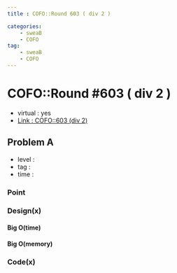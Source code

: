 ```yaml
---
title : COFO::Round 603 ( div 2 )

categories:
    - sweaB
    - COFO
tag:
    - sweaB
    - COFO
---
```

# COFO::Round #603 ( div 2 )
- virtual : yes
- [Link : COFO::603 (div 2)](https://codeforces.com/contest/1263)

## Problem A

- level :
- tag :
- time :

### Point

### Design(x)

#### Big O(time)

#### Big O(memory)

### Code(x)

